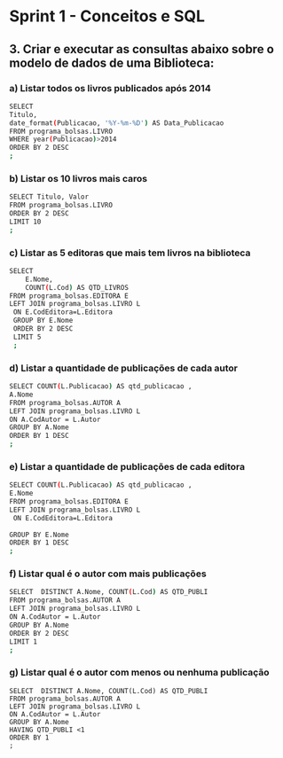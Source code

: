 # Sprint 1 - Conceitos e SQL

## 3. Criar e executar as consultas abaixo sobre o modelo de dados de uma Biblioteca:

### a) Listar todos os livros publicados após 2014
```sh
SELECT 
Titulo, 
date_format(Publicacao, '%Y-%m-%D') AS Data_Publicacao
FROM programa_bolsas.LIVRO 
WHERE year(Publicacao)>2014
ORDER BY 2 DESC
;
```
### b) Listar os 10 livros mais caros
```sh
SELECT Titulo, Valor
FROM programa_bolsas.LIVRO
ORDER BY 2 DESC
LIMIT 10
;
```
### c) Listar as 5 editoras que mais tem livros na biblioteca
```sh
SELECT  
	E.Nome, 
	COUNT(L.Cod) AS QTD_LIVROS 
FROM programa_bolsas.EDITORA E
LEFT JOIN programa_bolsas.LIVRO L
 ON E.CodEditora=L.Editora
 GROUP BY E.Nome
 ORDER BY 2 DESC
 LIMIT 5
 ;
```
### d) Listar a quantidade de publicações de cada autor
```sh
SELECT COUNT(L.Publicacao) AS qtd_publicacao , 
A.Nome 
FROM programa_bolsas.AUTOR A
LEFT JOIN programa_bolsas.LIVRO L
ON A.CodAutor = L.Autor 
GROUP BY A.Nome 
ORDER BY 1 DESC
;
```
### e) Listar a quantidade de publicações de cada editora
```sh
SELECT COUNT(L.Publicacao) AS qtd_publicacao , 
E.Nome
FROM programa_bolsas.EDITORA E
LEFT JOIN programa_bolsas.LIVRO L
 ON E.CodEditora=L.Editora
 
GROUP BY E.Nome
ORDER BY 1 DESC
;
```
### f) Listar qual é o autor com mais publicações
```sh
SELECT  DISTINCT A.Nome, COUNT(L.Cod) AS QTD_PUBLI 
FROM programa_bolsas.AUTOR A
LEFT JOIN programa_bolsas.LIVRO L
ON A.CodAutor = L.Autor 
GROUP BY A.Nome 
ORDER BY 2 DESC
LIMIT 1
;
```
### g) Listar qual é o autor com menos ou nenhuma publicação
```
SELECT  DISTINCT A.Nome, COUNT(L.Cod) AS QTD_PUBLI 
FROM programa_bolsas.AUTOR A
LEFT JOIN programa_bolsas.LIVRO L
ON A.CodAutor = L.Autor 
GROUP BY A.Nome 
HAVING QTD_PUBLI <1
ORDER BY 1 
;
```